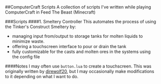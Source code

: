##ComputerCraft Scripts
A collection of scripts I've written while playing ComputerCraft in Feed The Beast (Minecraft)

###Scripts
####1. Smeltery Controller
This automates the process of using the Tinker's Construct Smeltery by:
* managing input from/output to storage tanks for molten liquids to minimize waste.
* offering a touchscreen interface to pour or drain the tank
* fully customizable for the casts and molten ores in the systems using the config file


####Notes
I may often use `button.lua` to create a touchscreen. This was originally written by [direwolf20](http://www.youtube.com/direwolf20), but I may occasionally make modifications to it depending on what I want to do.
